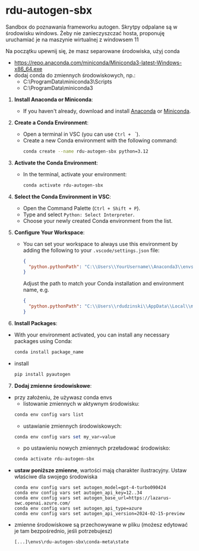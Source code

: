 # rdu-autogen-sbx

Sandbox do poznawania frameworku autogen.
Skrytpy odpalane są w środowisku windows. 
Żeby nie zanieczyszczać hosta, proponuję uruchamiać je na maszynie wirtualnej z windowsem 11

Na początku upewnij się, że masz separowane środowiska, użyj conda
 - https://repo.anaconda.com/miniconda/Miniconda3-latest-Windows-x86_64.exe 
 - dodaj conda do zmiennych środowiskowych, np.: 
   - C:\ProgramData\miniconda3\Scripts
   - C:\ProgramData\miniconda3


1. **Install Anaconda or Miniconda**:
   - If you haven't already, download and install [Anaconda](https://www.anaconda.com/products/distribution) or [Miniconda](https://docs.conda.io/en/latest/miniconda.html).

2. **Create a Conda Environment**:
   - Open a terminal in VSC (you can use `Ctrl + ` `).
   - Create a new Conda environment with the following command:
     ```bash
     conda create --name rdu-autogen-sbx python=3.12
     ```

3. **Activate the Conda Environment**:
   - In the terminal, activate your environment:
     ```bash
     conda activate rdu-autogen-sbx
     ```

4. **Select the Conda Environment in VSC**:
   - Open the Command Palette (`Ctrl + Shift + P`).
   - Type and select `Python: Select Interpreter`.
   - Choose your newly created Conda environment from the list.

5. **Configure Your Workspace**:
   - You can set your workspace to always use this environment by adding the following to your `.vscode/settings.json` file:
     ```json
     {
       "python.pythonPath": "C:\\Users\\YourUsername\\Anaconda3\\envs\\myenv\\python.exe"
     }
     ```
     Adjust the path to match your Conda installation and environment name, e.g.
     ```json
     {
       "python.pythonPath": "C:\\Users\\rdudzinski\\AppData\\Local\\miniconda3\\envs\\rdu-autogen-sbx\\python.exe"
     }
     ```

6. **Install Packages**:
  - With your environment activated, you can install any necessary packages using Conda:
     ```bash
     conda install package_name
     ```
  - install
    ```bash
    pip install pyautogen
    ```

7. **Dodaj zmienne środowiskowe**:
  - przy założeniu, że używasz conda envs
    - listowanie zmiennych w aktywnym środowisku:
    ```powershell
    conda env config vars list
    ```
    - ustawianie zmiennych środowiskowych:
    ```powershell
    conda env config vars set my_var=value
    ```
    - po ustawieniu nowych zmiennych przeładować środowisko:
    ```powershell
    conda activate rdu-autogen-sbx
    ```
  - **ustaw poniższe zmienne**, wartości mają charakter ilustracyjny. Ustaw właściwe dla swojego środowiska
    ```
    conda env config vars set autogen_model=gpt-4-turbo090424
    conda env config vars set autogen_api_key=12..34
    conda env config vars set autogen_base_url=https://lazarus-swc.openai.azure.com/
    conda env config vars set autogen_api_type=azure
    conda env config vars set autogen_api_version=2024-02-15-preview
    ```
  - zmienne środowiskowe są przechowywane w pliku (możesz edytować je tam bezpośrednio, jeśli potrzebujesz)
    ```
    [...]\envs\rdu-autogen-sbx\conda-meta\state
    ```